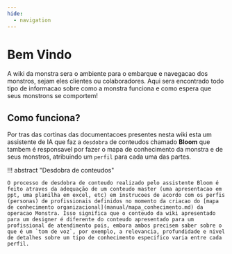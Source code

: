 ```yaml
---
hide:
  - navigation
---
```


# Bem Vindo

A wiki da monstra sera o ambiente para o embarque e navegacao dos monstros, sejam eles clientes ou colaboradores. Aqui sera encontrado todo tipo de informacao sobre como a monstra funciona e como espera que seus monstrons se comportem!

## Como funciona?

Por tras das cortinas das documentacoes presentes nesta wiki esta um assistente de IA que faz a `desdobra` de conteudos chamado **Bloom** que tambem é responsavel por fazer o mapa de conhecimento da monstra e de seus monstros, atribuindo um `perfil` para cada uma das partes. 

!!! abstract "Desdobra de conteudos"

    O processo de desdobra de conteudo realizado pelo assistente Bloom é feito atraves da adequação de um conteudo master (uma apresentacao em ppt, uma planilha em excel, etc) em instrucoes de acordo com os perfis (personas) de profissionais definidos no momento da criacao do [mapa de conhecimento organizacional](manual/mapa_conhecimento.md) da operacao Monstra. Isso significa que o conteudo da wiki apresentado para um designer é diferente do conteudo apresentado para um profissional de atendimento pois, embora ambos precisem saber sobre o que é um `tom de voz`, por exemplo, a relevancia, profundidade e nivel de detalhes sobre um tipo de conhecimento especifico varia entre cada perfil.


